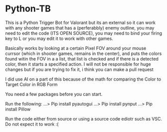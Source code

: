 # Python-TB


This is a Python Trigger Bot for Valorant but its an external so it can work with any shooter games that has a (perferabbly) enemy outline, you may need to edit the code (ITS OPEN SOURCE), you may need to bind your firing key to L or you may edit it to work with other games.

Basically works by looking at a certain Pixel FOV around your mouse currsor (which in shooter games, remains in the center), and puts the colors found witin the FOV in a a list, that list is checked and if there is a detected color, then it starts a specified action. I will not be responsible for huge changes but if you are trying to fix it, i think you can make a pull request

I did use AI on a part of this because of the math for comparing the Color to Target Color in RGB Form



You need a few packages before you can start.

Run the following:
...> Pip install pyautogui
...> Pip install pynput
...> Pip install Pillow

Run the code either from source or using a source code ediotr such as VSC. Do not expect it to work :(
